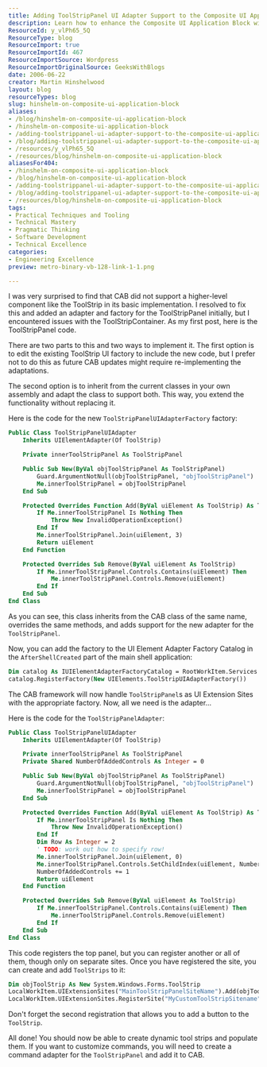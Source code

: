 ```yaml
---
title: Adding ToolStripPanel UI Adapter Support to the Composite UI Application Block
description: Learn how to enhance the Composite UI Application Block with ToolStripPanel support. Discover code solutions and best practices for UI adaptation.
ResourceId: y_vlPh65_5Q
ResourceType: blog
ResourceImport: true
ResourceImportId: 467
ResourceImportSource: Wordpress
ResourceImportOriginalSource: GeeksWithBlogs
date: 2006-06-22
creator: Martin Hinshelwood
layout: blog
resourceTypes: blog
slug: hinshelm-on-composite-ui-application-block
aliases:
- /blog/hinshelm-on-composite-ui-application-block
- /hinshelm-on-composite-ui-application-block
- /adding-toolstrippanel-ui-adapter-support-to-the-composite-ui-application-block
- /blog/adding-toolstrippanel-ui-adapter-support-to-the-composite-ui-application-block
- /resources/y_vlPh65_5Q
- /resources/blog/hinshelm-on-composite-ui-application-block
aliasesFor404:
- /hinshelm-on-composite-ui-application-block
- /blog/hinshelm-on-composite-ui-application-block
- /adding-toolstrippanel-ui-adapter-support-to-the-composite-ui-application-block
- /blog/adding-toolstrippanel-ui-adapter-support-to-the-composite-ui-application-block
- /resources/blog/hinshelm-on-composite-ui-application-block
tags:
- Practical Techniques and Tooling
- Technical Mastery
- Pragmatic Thinking
- Software Development
- Technical Excellence
categories:
- Engineering Excellence
preview: metro-binary-vb-128-link-1-1.png

---
```

I was very surprised to find that CAB did not support a higher-level component like the ToolStrip in its basic implementation. I resolved to fix this and added an adapter and factory for the ToolStripPanel initially, but I encountered issues with the ToolStripContainer. As my first post, here is the ToolStripPanel code.

There are two parts to this and two ways to implement it. The first option is to edit the existing ToolStrip UI factory to include the new code, but I prefer not to do this as future CAB updates might require re-implementing the adaptations.

The second option is to inherit from the current classes in your own assembly and adapt the class to support both. This way, you extend the functionality without replacing it.

Here is the code for the new `ToolStripPanelUIAdapterFactory` factory:

```vb
Public Class ToolStripPanelUIAdapter
    Inherits UIElementAdapter(Of ToolStrip)

    Private innerToolStripPanel As ToolStripPanel

    Public Sub New(ByVal objToolStripPanel As ToolStripPanel)
        Guard.ArgumentNotNull(objToolStripPanel, "objToolStripPanel")
        Me.innerToolStripPanel = objToolStripPanel
    End Sub

    Protected Overrides Function Add(ByVal uiElement As ToolStrip) As ToolStrip
        If Me.innerToolStripPanel Is Nothing Then
            Throw New InvalidOperationException()
        End If
        Me.innerToolStripPanel.Join(uiElement, 3)
        Return uiElement
    End Function

    Protected Overrides Sub Remove(ByVal uiElement As ToolStrip)
        If Me.innerToolStripPanel.Controls.Contains(uiElement) Then
            Me.innerToolStripPanel.Controls.Remove(uiElement)
        End If
    End Sub
End Class
```

As you can see, this class inherits from the CAB class of the same name, overrides the same methods, and adds support for the new adapter for the `ToolStripPanel`.

Now, you can add the factory to the UI Element Adapter Factory Catalog in the `AfterShellCreated` part of the main shell application:

```vb
Dim catalog As IUIElementAdapterFactoryCatalog = RootWorkItem.Services.Get(Of IUIElementAdapterFactoryCatalog)()
catalog.RegisterFactory(New UIElements.ToolStripUIAdapterFactory())
```

The CAB framework will now handle `ToolStripPanel`s as UI Extension Sites with the appropriate factory. Now, all we need is the adapter...

Here is the code for the `ToolStripPanelAdapter`:

```vb
Public Class ToolStripPanelUIAdapter
    Inherits UIElementAdapter(Of ToolStrip)

    Private innerToolStripPanel As ToolStripPanel
    Private Shared NumberOfAddedControls As Integer = 0

    Public Sub New(ByVal objToolStripPanel As ToolStripPanel)
        Guard.ArgumentNotNull(objToolStripPanel, "objToolStripPanel")
        Me.innerToolStripPanel = objToolStripPanel
    End Sub

    Protected Overrides Function Add(ByVal uiElement As ToolStrip) As ToolStrip
        If Me.innerToolStripPanel Is Nothing Then
            Throw New InvalidOperationException()
        End If
        Dim Row As Integer = 2
        ' TODO: work out how to specify row!
        Me.innerToolStripPanel.Join(uiElement, 0)
        Me.innerToolStripPanel.Controls.SetChildIndex(uiElement, NumberOfAddedControls + 1)
        NumberOfAddedControls += 1
        Return uiElement
    End Function

    Protected Overrides Sub Remove(ByVal uiElement As ToolStrip)
        If Me.innerToolStripPanel.Controls.Contains(uiElement) Then
            Me.innerToolStripPanel.Controls.Remove(uiElement)
        End If
    End Sub
End Class
```

This code registers the top panel, but you can register another or all of them, though only on separate sites. Once you have registered the site, you can create and add `ToolStrips` to it:

```vb
Dim objToolStrip As New System.Windows.Forms.ToolStrip
LocalWorkItem.UIExtensionSites("MainToolStripPanelSiteName").Add(objToolStrip)
LocalWorkItem.UIExtensionSites.RegisterSite("MyCustomToolStripSitename", objToolStrip)
```

Don't forget the second registration that allows you to add a button to the `ToolStrip`.

All done! You should now be able to create dynamic tool strips and populate them. If you want to customize commands, you will need to create a command adapter for the `ToolStripPanel` and add it to CAB.
